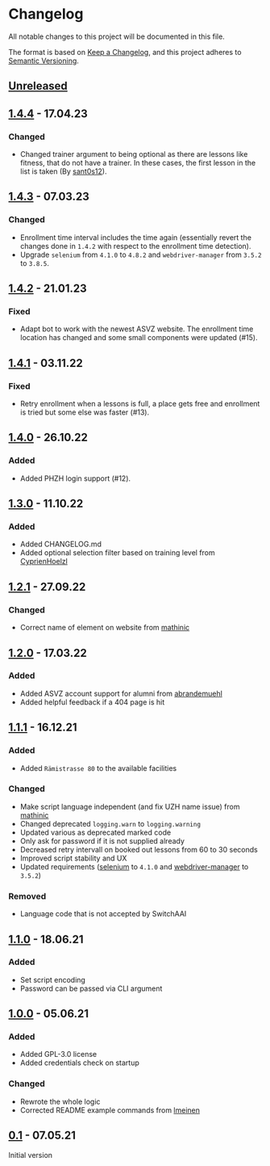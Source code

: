 # Changelog

All notable changes to this project will be documented in this file.

The format is based on [Keep a Changelog](https://keepachangelog.com/en/1.0.0/),
and this project adheres to [Semantic Versioning](https://semver.org/spec/v2.0.0.html).

## [Unreleased]

## [1.4.4] - 17.04.23

### Changed

- Changed trainer argument to being optional as there are lessons like fitness, that do not have a trainer. In these cases, the first lesson in the list is taken (By [sant0s12](https://github.com/sant0s12)).

## [1.4.3] - 07.03.23

### Changed

- Enrollment time interval includes the time again (essentially revert the changes done in `1.4.2` with respect to the enrollment time detection).
- Upgrade `selenium` from `4.1.0` to `4.8.2` and `webdriver-manager` from `3.5.2` to `3.8.5`.

## [1.4.2] - 21.01.23

### Fixed

- Adapt bot to work with the newest ASVZ website. The enrollment time location has changed and some small components were updated (#15).

## [1.4.1] - 03.11.22

### Fixed

- Retry enrollment when a lessons is full, a place gets free and enrollment is tried but some else was faster (#13).

## [1.4.0] - 26.10.22

### Added

- Added PHZH login support (#12).

## [1.3.0] - 11.10.22

### Added

- Added CHANGELOG.md
- Added optional selection filter based on training level from [CyprienHoelzl](https://github.com/CyprienHoelzl)

## [1.2.1] - 27.09.22

### Changed

- Correct name of element on website from [mathinic](https://github.com/mathinic)

## [1.2.0] - 17.03.22

### Added

- Added ASVZ account support for alumni from [abrandemuehl](https://github.com/abrandemuehl)
- Added helpful feedback if a 404 page is hit

## [1.1.1] - 16.12.21

### Added

- Added `Rämistrasse 80` to the available facilities

### Changed

- Make script language independent (and fix UZH name issue) from [mathinic](https://github.com/mathinic)
- Changed deprecated `logging.warn` to `logging.warning`
- Updated various as deprecated marked code
- Only ask for password if it is not supplied already
- Decreased retry intervall on booked out lessons from 60 to 30 seconds
- Improved script stability and UX
- Updated requirements ([selenium](https://github.com/SeleniumHQ/selenium) to `4.1.0` and [webdriver-manager](https://github.com/SergeyPirogov/webdriver_manager) to `3.5.2`)

### Removed

- Language code that is not accepted by SwitchAAI

## [1.1.0] - 18.06.21

### Added

- Set script encoding
- Password can be passed via CLI argument

## [1.0.0] - 05.06.21

### Added

- Added GPL-3.0 license
- Added credentials check on startup

### Changed

- Rewrote the whole logic
- Corrected README example commands from [lmeinen](https://github.com/lmeinen)

## [0.1] - 07.05.21

Initial version

[unreleased]: https://github.com/fbuetler/asvz-bot/compare/v1.4.4...master
[1.4.4]: https://github.com/fbuetler/asvz-bot/compare/v1.4.3...v1.4.4
[1.4.3]: https://github.com/fbuetler/asvz-bot/compare/v1.4.2...v1.4.3
[1.4.2]: https://github.com/fbuetler/asvz-bot/compare/v1.4.1...v1.4.2
[1.4.1]: https://github.com/fbuetler/asvz-bot/compare/v1.4.0...v1.4.1
[1.4.0]: https://github.com/fbuetler/asvz-bot/compare/v1.3.0...v1.4.0
[1.3.0]: https://github.com/fbuetler/asvz-bot/compare/v1.2.1...v1.3.0
[1.2.1]: https://github.com/fbuetler/asvz-bot/compare/v1.2.0...v1.2.1
[1.2.0]: https://github.com/fbuetler/asvz-bot/compare/v1.1.1...v1.2.0
[1.1.1]: https://github.com/fbuetler/asvz-bot/compare/v1.1.0...v1.1.1
[1.1.0]: https://github.com/fbuetler/asvz-bot/compare/v1.0.0...v1.1.0
[1.0.0]: https://github.com/fbuetler/asvz-bot/compare/v0.1...v1.0.0
[0.1]: https://github.com/fbuetler/asvz-bot/releases/tag/v0.1
